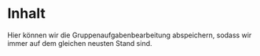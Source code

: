 # Inhalt
Hier können wir die Gruppenaufgabenbearbeitung abspeichern, sodass wir immer auf dem gleichen neusten Stand sind.

